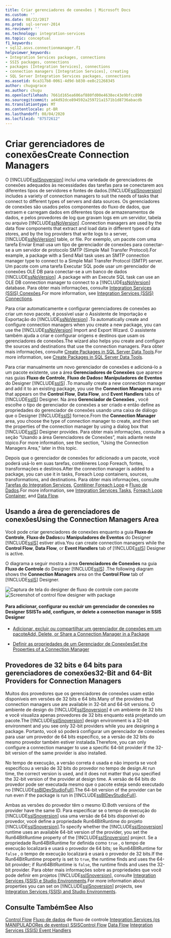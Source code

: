 ```yaml
---
title: Criar gerenciadores de conexões | Microsoft Docs
ms.custom: ''
ms.date: 08/22/2017
ms.prod: sql-server-2014
ms.reviewer: ''
ms.technology: integration-services
ms.topic: conceptual
f1_keywords:
- sql12.asvs.connectionmanager.f1
helpviewer_keywords:
- Integration Services packages, connections
- SSIS packages, connections
- packages [Integration Services], connections
- connection managers [Integration Services], creating
- SQL Server Integration Services packages, connections
ms.assetid: 6ca317b8-0061-4d9d-b830-ee8c21268345
author: chugugrace
ms.author: chugu
ms.openlocfilehash: 7661d165ea606af880fd00e4638ec43e9bfcc890
ms.sourcegitcommit: ad4d92dce894592a259721a1571b1d8736abacdb
ms.translationtype: MT
ms.contentlocale: pt-BR
ms.lasthandoff: 08/04/2020
ms.locfileid: "87572612"
---
```

# <a name="create-connection-managers"></a><span data-ttu-id="5d7fb-102">Criar gerenciadores de conexões</span><span class="sxs-lookup"><span data-stu-id="5d7fb-102">Create Connection Managers</span></span>
  <span data-ttu-id="5d7fb-103">O [!INCLUDE[ssISnoversion](../includes/ssisnoversion-md.md)] inclui uma variedade de gerenciadores de conexões adequados às necessidades das tarefas para se conectarem aos diferentes tipos de servidores e fontes de dados.</span><span class="sxs-lookup"><span data-stu-id="5d7fb-103">[!INCLUDE[ssISnoversion](../includes/ssisnoversion-md.md)] includes a variety of connection managers to suit the needs of tasks that connect to different types of servers and data sources.</span></span> <span data-ttu-id="5d7fb-104">Os gerenciadores de conexões são usados pelos componentes do fluxo de dados, que extraem e carregam dados em diferentes tipos de armazenamentos de dados, e pelos provedores de log que gravam logs em um servidor, tabela ou arquivo [!INCLUDE[ssNoVersion](../includes/ssnoversion-md.md)] .</span><span class="sxs-lookup"><span data-stu-id="5d7fb-104">Connection managers are used by the data flow components that extract and load data in different types of data stores, and by the log providers that write logs to a server, [!INCLUDE[ssNoVersion](../includes/ssnoversion-md.md)] table, or file.</span></span> <span data-ttu-id="5d7fb-105">Por exemplo, um pacote com uma tarefa Enviar Email usa um tipo de gerenciador de conexões para conectar-se a um servidor de protocolo SMTP (Simple Mail Transfer Protocol).</span><span class="sxs-lookup"><span data-stu-id="5d7fb-105">For example, a package with a Send Mail task uses an SMTP connection manager type to connect to a Simple Mail Transfer Protocol (SMTP) server.</span></span> <span data-ttu-id="5d7fb-106">Um pacote com uma tarefa Executar SQL pode usar um gerenciador de conexões OLE DB para conectar-se a um banco de dados [!INCLUDE[ssNoVersion](../includes/ssnoversion-md.md)] .</span><span class="sxs-lookup"><span data-stu-id="5d7fb-106">A package with an Execute SQL task can use an OLE DB connection manager to connect to a [!INCLUDE[ssNoVersion](../includes/ssnoversion-md.md)] database.</span></span> <span data-ttu-id="5d7fb-107">Para obter mais informações, consulte [Integration Services &#40;SSIS&#41; Conexões](connection-manager/integration-services-ssis-connections.md).</span><span class="sxs-lookup"><span data-stu-id="5d7fb-107">For more information, see [Integration Services &#40;SSIS&#41; Connections](connection-manager/integration-services-ssis-connections.md).</span></span>

 <span data-ttu-id="5d7fb-108">Para criar automaticamente e configurar gerenciadores de conexões ao criar um novo pacote, é possível usar o Assistente de Importação e Exportação do [!INCLUDE[ssNoVersion](../includes/ssnoversion-md.md)] .</span><span class="sxs-lookup"><span data-stu-id="5d7fb-108">To automatically create and configure connection managers when you create a new package, you can use the [!INCLUDE[ssNoVersion](../includes/ssnoversion-md.md)] Import and Export Wizard.</span></span> <span data-ttu-id="5d7fb-109">O assistente também ajuda a criar e configurar origens e destinos que usam os gerenciadores de conexões.</span><span class="sxs-lookup"><span data-stu-id="5d7fb-109">The wizard also helps you create and configure the sources and destinations that use the connection managers.</span></span> <span data-ttu-id="5d7fb-110">Para obter mais informações, consulte [Create Packages in SQL Server Data Tools](create-packages-in-sql-server-data-tools.md).</span><span class="sxs-lookup"><span data-stu-id="5d7fb-110">For more information, see [Create Packages in SQL Server Data Tools](create-packages-in-sql-server-data-tools.md).</span></span>

 <span data-ttu-id="5d7fb-111">Para criar manualmente um novo gerenciador de conexões e adicioná-lo a um pacote existente, use a área **Gerenciadores de Conexões** que aparece nas guias **Fluxo de Controle**, **Fluxo de Dados**e **Manipuladores de Eventos** do Designer [!INCLUDE[ssIS](../includes/ssis-md.md)] .</span><span class="sxs-lookup"><span data-stu-id="5d7fb-111">To manually create a new connection manager and add it to an existing package, you use the **Connection Managers** area that appears on the **Control Flow**, **Data Flow**, and **Event Handlers** tabs of [!INCLUDE[ssIS](../includes/ssis-md.md)] Designer.</span></span> <span data-ttu-id="5d7fb-112">Na área **Gerenciador de Conexões** , você escolhe o tipo de gerenciador de conexões a ser criado e então define as propriedades do gerenciador de conexões usando uma caixa de diálogo que o Designer [!INCLUDE[ssIS](../includes/ssis-md.md)] fornece.</span><span class="sxs-lookup"><span data-stu-id="5d7fb-112">From the **Connection Manager** area, you choose the type of connection manager to create, and then set the properties of the connection manager by using a dialog box that [!INCLUDE[ssIS](../includes/ssis-md.md)] Designer provides.</span></span> <span data-ttu-id="5d7fb-113">Para obter mais informações, consulte a seção “Usando a área Gerenciadores de Conexões”, mais adiante neste tópico.</span><span class="sxs-lookup"><span data-stu-id="5d7fb-113">For more information, see the section, "Using the Connection Managers Area," later in this topic.</span></span>

 <span data-ttu-id="5d7fb-114">Depois que o gerenciador de conexões for adicionado a um pacote, você poderá usá-lo em suas tarefas, contêineres Loop Foreach, fontes, transformações e destinos.</span><span class="sxs-lookup"><span data-stu-id="5d7fb-114">After the connection manager is added to a package, you can use it in tasks, Foreach Loop containers, sources, transformations, and destinations.</span></span> <span data-ttu-id="5d7fb-115">Para obter mais informações, consulte [Tarefas do Integration Services](control-flow/integration-services-tasks.md), [Contêiner Foreach Loop](control-flow/foreach-loop-container.md) e [Fluxo de Dados](data-flow/data-flow.md).</span><span class="sxs-lookup"><span data-stu-id="5d7fb-115">For more information, see [Integration Services Tasks](control-flow/integration-services-tasks.md), [Foreach Loop Container](control-flow/foreach-loop-container.md), and [Data Flow](data-flow/data-flow.md).</span></span>

## <a name="using-the-connection-managers-area"></a><span data-ttu-id="5d7fb-116">Usando a área de gerenciadores de conexões</span><span class="sxs-lookup"><span data-stu-id="5d7fb-116">Using the Connection Managers Area</span></span>
 <span data-ttu-id="5d7fb-117">Você pode criar gerenciadores de conexões enquanto a guia **Fluxo de Controle**, **Fluxo de Dados**ou **Manipuladores de Eventos** do Designer [!INCLUDE[ssIS](../includes/ssis-md.md)] estiver ativa.</span><span class="sxs-lookup"><span data-stu-id="5d7fb-117">You can create connection managers while the **Control Flow**, **Data Flow**, or **Event Handlers** tab of [!INCLUDE[ssIS](../includes/ssis-md.md)] Designer is active.</span></span>

 <span data-ttu-id="5d7fb-118">O diagrama a seguir mostra a área **Gerenciadores de Conexões** na guia **Fluxo de Controle** do Designer [!INCLUDE[ssIS](../includes/ssis-md.md)] .</span><span class="sxs-lookup"><span data-stu-id="5d7fb-118">The following diagram shows the **Connection Managers** area on the **Control Flow** tab of [!INCLUDE[ssIS](../includes/ssis-md.md)] Designer.</span></span>

 <span data-ttu-id="5d7fb-119">![Captura de tela do designer de fluxo de controle com pacote](media/samplecontrolflow.gif "Captura de tela do designer de fluxo de controle com pacote")</span><span class="sxs-lookup"><span data-stu-id="5d7fb-119">![Screenshot of control flow designer with package](media/samplecontrolflow.gif "Screenshot of control flow designer with package")</span></span>

#### <a name="to-add-configure-or-delete-a-connection-manager-in-ssis-designer"></a><span data-ttu-id="5d7fb-120">Para adicionar, configurar ou excluir um gerenciador de conexões no Designer SSIS</span><span class="sxs-lookup"><span data-stu-id="5d7fb-120">To add, configure, or delete a connection manager in SSIS Designer</span></span>

-   [<span data-ttu-id="5d7fb-121">Adicionar, excluir ou compartilhar um gerenciador de conexões em um pacote</span><span class="sxs-lookup"><span data-stu-id="5d7fb-121">Add, Delete, or Share a Connection Manager in a Package</span></span>](../../2014/integration-services/add-delete-or-share-a-connection-manager-in-a-package.md)

-   [<span data-ttu-id="5d7fb-122">Definir as propriedades de um Gerenciador de Conexões</span><span class="sxs-lookup"><span data-stu-id="5d7fb-122">Set the Properties of a Connection Manager</span></span>](../../2014/integration-services/set-the-properties-of-a-connection-manager.md)

## <a name="32-bit-and-64-bit-providers-for-connection-managers"></a><span data-ttu-id="5d7fb-123">Provedores de 32 bits e 64 bits para gerenciadores de conexões</span><span class="sxs-lookup"><span data-stu-id="5d7fb-123">32-Bit and 64-Bit Providers for Connection Managers</span></span>
 <span data-ttu-id="5d7fb-124">Muitos dos provedores que os gerenciadores de conexões usam estão disponíveis em versões de 32 bits e 64 bits.</span><span class="sxs-lookup"><span data-stu-id="5d7fb-124">Many of the providers that connection managers use are available in 32-bit and 64-bit versions.</span></span> <span data-ttu-id="5d7fb-125">O ambiente de design do [!INCLUDE[ssISnoversion](../includes/ssisnoversion-md.md)] é um ambiente de 32 bits e você visualiza apenas provedores de 32 bits enquanto está projetando um pacote.</span><span class="sxs-lookup"><span data-stu-id="5d7fb-125">The [!INCLUDE[ssISnoversion](../includes/ssisnoversion-md.md)] design environment is a 32-bit environment and you see only 32-bit providers while you are designing a package.</span></span> <span data-ttu-id="5d7fb-126">Portanto, você só poderá configurar um gerenciador de conexões para usar um provedor de 64 bits específico, se a versão de 32 bits do mesmo provedor também estiver instalada.</span><span class="sxs-lookup"><span data-stu-id="5d7fb-126">Therefore, you can only configure a connection manager to use a specific 64-bit provider if the 32-bit version of the same provider is also installed.</span></span>

 <span data-ttu-id="5d7fb-127">No tempo de execução, a versão correta é usada e não importa se você especificou a versão de 32 bits do provedor no tempo de design.</span><span class="sxs-lookup"><span data-stu-id="5d7fb-127">At run time, the correct version is used, and it does not matter that you specified the 32-bit version of the provider at design time.</span></span> <span data-ttu-id="5d7fb-128">A versão de 64 bits do provedor pode ser executada mesmo que o pacote esteja sendo executado no [!INCLUDE[ssBIDevStudioFull](../includes/ssbidevstudiofull-md.md)].</span><span class="sxs-lookup"><span data-stu-id="5d7fb-128">The 64-bit version of the provider can be run even if the package is run in [!INCLUDE[ssBIDevStudioFull](../includes/ssbidevstudiofull-md.md)].</span></span>

 <span data-ttu-id="5d7fb-129">Ambas as versões do provedor têm o mesmo ID.</span><span class="sxs-lookup"><span data-stu-id="5d7fb-129">Both versions of the provider have the same ID.</span></span> <span data-ttu-id="5d7fb-130">Para especificar se o tempo de execução do [!INCLUDE[ssISnoversion](../includes/ssisnoversion-md.md)] usa uma versão de 64 bits disponível do provedor, você define a propriedade Run64BitRuntime do projeto [!INCLUDE[ssISnoversion](../includes/ssisnoversion-md.md)].</span><span class="sxs-lookup"><span data-stu-id="5d7fb-130">To specify whether the [!INCLUDE[ssISnoversion](../includes/ssisnoversion-md.md)] runtime uses an available 64-bit version of the provider, you set the Run64BitRuntime property of the [!INCLUDE[ssISnoversion](../includes/ssisnoversion-md.md)] project.</span></span> <span data-ttu-id="5d7fb-131">Se a propriedade Run64BitRuntime for definida como `true` , o tempo de execução localizará e usará o provedor de 64 bits; se Run64BitRuntime for `false` , o tempo de execução localizará e usará o provedor de 32 bits.</span><span class="sxs-lookup"><span data-stu-id="5d7fb-131">If the Run64BitRuntime property is set to `true`, the runtime finds and uses the 64-bit provider; if Run64BitRuntime is `false`, the runtime finds and uses the 32-bit provider.</span></span> <span data-ttu-id="5d7fb-132">Para obter mais informações sobre as propriedades que você pode definir em projetos [!INCLUDE[ssISnoversion](../includes/ssisnoversion-md.md)], consulte [Integration Services &#40;SSIS&#41; e Studio Environments](integration-services-ssis-development-and-management-tools.md).</span><span class="sxs-lookup"><span data-stu-id="5d7fb-132">For more information about properties you can set on [!INCLUDE[ssISnoversion](../includes/ssisnoversion-md.md)] projects, see [Integration Services &#40;SSIS&#41; and Studio Environments](integration-services-ssis-development-and-management-tools.md).</span></span>

## <a name="see-also"></a><span data-ttu-id="5d7fb-133">Consulte Também</span><span class="sxs-lookup"><span data-stu-id="5d7fb-133">See Also</span></span>
 <span data-ttu-id="5d7fb-134">[Control Flow](control-flow/control-flow.md) [Fluxo de dados](data-flow/data-flow.md) de fluxo de controle [Integration Services &#40;os MANIPULADORes de eventos&#41; SSIS](integration-services-ssis-event-handlers.md)</span><span class="sxs-lookup"><span data-stu-id="5d7fb-134">[Control Flow](control-flow/control-flow.md) [Data Flow](data-flow/data-flow.md) [Integration Services &#40;SSIS&#41; Event Handlers](integration-services-ssis-event-handlers.md)</span></span>


